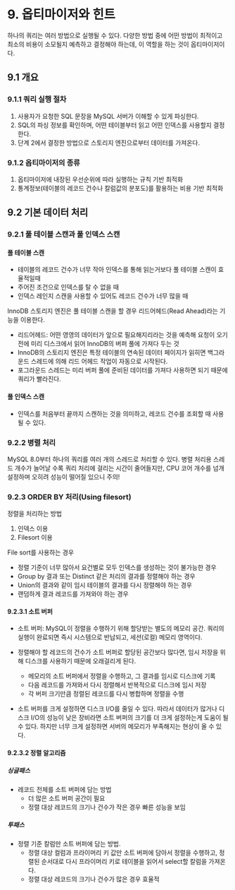 # 9. 옵티마이저와 힌트
하나의 쿼리는 여러 방법으로 실행될 수 있다. 다양한 방법 중에 어떤 방법이 최적이고 최소의 비용이 소모될지 예측하고 결정해야 하는데, 이 역할을 하는 것이 옵티마이저이다.

## 9.1 개요
### 9.1.1 쿼리 실행 절차
1. 사용자가 요청한 SQL 문장을 MySQL 서버가 이해할 수 있게 파싱한다.
2. SQL의 파싱 정보를 확인하며, 어떤 테이블부터 읽고 어떤 인덱스를 사용할지 결정한다.
3. 단계 2에서 결정한 방법으로 스토리지 엔진으로부터 데이터를 가져온다.

### 9.1.2 옵티마이저의 종류
1) 옵티마이저에 내장된 우선순위에 따라 실행하는 규칙 기반 최적화
2) 통계정보(테이블의 레코드 건수나 칼럼값의 분포도)를 활용하는 비용 기반 최적화

## 9.2 기본 데이터 처리
### 9.2.1 풀 테이블 스캔과 풀 인덱스 스캔
#### 풀 테이블 스캔
- 테이블의 레코드 건수가 너무 작아 인덱스를 통해 읽는거보다 풀 테이블 스캔이 효율적일때
- 주어진 조건으로 인덱스를 탈 수 없을 때
- 인덱스 레인지 스캔을 사용할 수 있어도 레코드 건수가 너무 많을 때

InnoDB 스토리지 엔진은 풀 테이블 스캔을 할 경우 리드어헤드(Read Ahead)라는 기능을 이용한다.
- 리드어헤드: 어떤 영영의 데이터가 앞으로 필요해지리라는 것을 예측해 요청이 오기 전에 미리 디스크에서 읽어 InnoDB의 버퍼 풀에 가져다 두는 것
- InnoDB의 스토리지 엔진은 특정 테이블의 연속된 데이터 페이지가 읽히면 백그라운드 스레드에 의해 리드 어헤드 작업이 자동으로 시작된다.
- 포그라운드 스레드는 미리 버퍼 풀에 준비된 데이터를 가져다 사용하면 되기 때문에 쿼리가 빨라진다.

#### 풀 인덱스 스캔
- 인덱스를 처음부터 끝까지 스캔하는 것을 의미하고, 레코드 건수를 조회할 때 사용될 수 있다.

### 9.2.2 병렬 처리
MySQL 8.0부터 하나의 쿼리를 여러 개의 스레드로 처리할 수 있다.
병렬 처리용 스레드 개수가 늘어날 수록 쿼리 처리에 걸리는 시간이 줄어들지만, CPU 코어 개수를 넘개 설정하며 오히려 성능이 떨어질 있으니 주의!

### 9.2.3 ORDER BY 처리(Using filesort)
정렬을 처리하는 방법
1) 인덱스 이용
2) Filesort 이용

File sort를 사용하는 경우
- 정렬 기준이 너무 많아서 요건별로 모두 인덱스를 생성하는 것이 불가능한 경우
- Group by 결과 또는 Distinct 같은 처리의 결과를 정렬해야 하는 경우
- Union의 결과와 같이 임시 테이블의 결과를 다시 정렬해야 하는 경우
- 랜덤하게 결과 레코드를 가져와야 하는 경우

#### 9.2.3.1 소트 버퍼
- 소트 버퍼: MySQL이 정렬을 수행하기 위해 할당받는 별도의 메모리 공간. 쿼리의 실행이 완료되면 즉시 시스템으로 반납되고, 세션(로컬) 메모리 영역이다.

- 정렬해야 할 레코드의 건수가 소트 버퍼로 할당된 공간보다 많다면, 임시 저장을 위해 디스크를 사용하기 때문에 오래걸리게 된다. 
  - 메모리의 소트 버퍼에서 정렬을 수행하고, 그 결과를 임시로 디스크에 기록
  - 다음 레코드를 가져와서 다시 정렬해서 반복적으로 디스크에 임시 저장
  - 각 버퍼 크기만큼 정렬된 레코드를 다시 병합하며 정렬을 수행
- 소트 버퍼를 크게 설정하면 디스크 I/O를 줄일 수 있다. 따라서 데이터가 많거나 디스크 I/O의 성능이 낮은 장비라면 소트 버퍼의 크기를 더 크게 설정하는게 도움이 될 수 있다. 하지만 너무 크게 설정하면 서버의 메모리가 부족해지는 현상이 올 수 있다. 

#### 9.2.3.2 정렬 알고리즘
##### 싱글패스
- 레코드 전체를 소트 버퍼에 담는 방법
  - 더 많은 소트 버퍼 공간이 필요
  - 정렬 대상 레코드의 크기나 건수가 작은 경우 빠른 성능을 보임
##### 투패스
- 정렬 기준 칼럼만 소트 버퍼에 담는 방법. 
  - 정렬 대상 컬럼과 프라이머리 키 값만 소트 버퍼에 담아서 정렬을 수행하고, 정렬된 순서대로 다시 프라이머리 키로 테이블을 읽어서 select할 칼럼을 가져온다.
  - 정렬 대상 레코드의 크기나 건수가 많은 경우 효율적